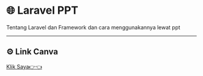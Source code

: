 # 🌐 Laravel PPT 

Tentang Laravel dan Framework dan cara menggunakannya lewat ppt


---

## ⚙️ Link Canva

[Klik Saya👉👈](https://www.canva.com/design/DAGtxLSxu0s/rJMVl5Hw2x5rb2waCSmkzA/edit?utm_content=DAGtxLSxu0s&utm_campaign=designshare&utm_medium=link2&utm_source=sharebutton)
